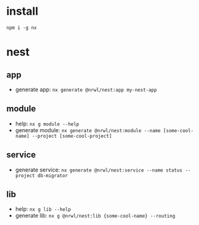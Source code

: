 # install

`npm i -g nx`

# nest

## app

- generate app: `nx generate @nrwl/nest:app my-nest-app`

## module

- help: `nx g module --help`
- generate module: `nx generate @nrwl/nest:module --name [some-cool-name] --project [some-cool-project]`

## service

- generate service: `nx generate @nrwl/nest:service --name status --project db-migrator`

## lib

- help: `nx g lib --help`
- generate lib: `nx g @nrwl/nest:lib {some-cool-name} --routing`
